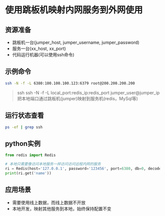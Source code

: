 # 使用跳板机映射内网服务到外网使用

## 资源准备

- 跳板机一台(jumper_host, jumper_username, jumper_password)
- 服务一台(xx_host, xx_port)
- 代码运行机器(可以使用ssh命令)

## 示例命令
```bash
ssh -N -f -L 6380:100.100.100.123:6379 root@200.200.200.200
```

> ssh ssh -N -f -L local_port:redis_ip:redis_port jumper_user@jumper_ip  
> 把本地端口通过跳板机(jumper)映射到服务机(redis，MySql等)  

## 运行状态查看
```bash
ps -ef | grep ssh 
```

## python实例
```python
from redis import Redis

# 本地只需要像访问本地服务一样访问访问远程内网的服务
ri = Redis(host='127.0.0.1', password='123456', port=6380, db=0, decode_responses=True)
print(ri.get('name'))
```

## 应用场景

- 需要使用线上数据，而线上数据不开放
- 本地开发，映射其他服务到本地，始终保持配置不变
